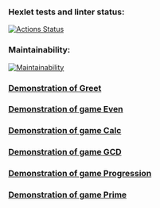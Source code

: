 ### Hexlet tests and linter status:
[![Actions Status](https://github.com/darya-strekalovskaya/java-project-61/workflows/hexlet-check/badge.svg)](https://github.com/darya-strekalovskaya/java-project-61/actions)

### Maintainability:
[![Maintainability](https://api.codeclimate.com/v1/badges/d0832b0a90257a5cfb93/maintainability)](https://codeclimate.com/github/darya-strekalovskaya/java-project-61/maintainability)

### [Demonstration of Greet](https://asciinema.org/a/AidMLKiYAaz3oODnd69TepNxp)

### [Demonstration of game Even](https://asciinema.org/a/Kz7U0nOkpDxYcj1nwIjV7yKSR)

### [Demonstration of game Calc](https://asciinema.org/a/jCYzMrLQQNdqpve2VMjxEheqD)

### [Demonstration of game GCD](https://asciinema.org/a/MtktzkbKyCEroNNldAOrVFYDt)

### [Demonstration of game Progression](https://asciinema.org/a/DqnSbX4O7c922mpn05ElIaVRs)

### [Demonstration of game Prime](https://asciinema.org/a/KKkoewtA0ujLRlxLtn4IujUAT)
